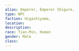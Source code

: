 ```yaml
---
alias: Emperor, Emperor Shigure,
type: NPC 
faction: Higashiyama,
location:  
description:  
race: Tian-Min, Human 
gender: Male
class: 
---
```

